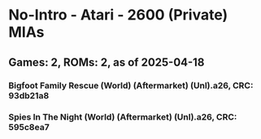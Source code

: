 # No-Intro - Atari - 2600 (Private) MIAs
## Games: 2, ROMs: 2, as of 2025-04-18

### Bigfoot Family Rescue (World) (Aftermarket) (Unl).a26, CRC: 93db21a8
### Spies In The Night (World) (Aftermarket) (Unl).a26, CRC: 595c8ea7
